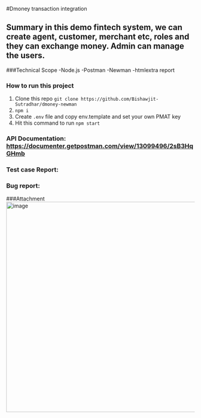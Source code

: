 #Dmoney transaction integration
## Summary in this demo fintech system, we can create agent, customer, merchant etc, roles and they can exchange money. Admin can manage the users.

###Technical Scope
-Node.js
-Postman
-Newman
-htmlextra report

### How to run this project
1. Clone this repo
```git clone https://github.com/Bishawjit-Sutradhar/dmoney-newman```
2. ```npm i```
3. Create `.env` file and copy env.template and set your own PMAT key
4. Hit this command to run `npm start`

### API Documentation: https://documenter.getpostman.com/view/13099496/2sB3HqGHmb
### Test case Report: <your test case link>
### Bug report: <Your bug report link>

###Attachment
<img width="554" height="561" alt="image" src="https://github.com/user-attachments/assets/c71e18aa-fed9-47bb-a359-354f8f7f23ba" />

